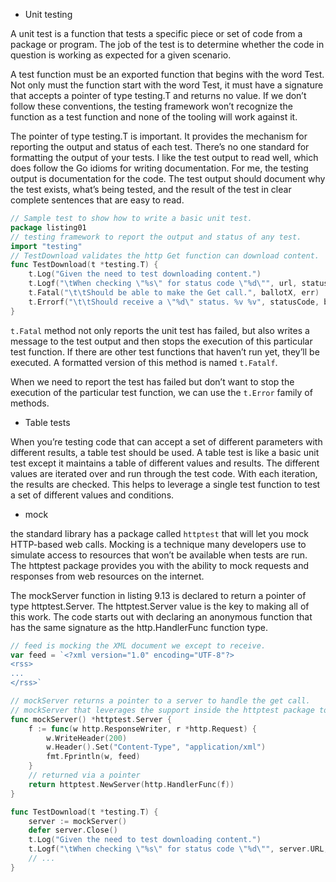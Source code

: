 - Unit testing

A unit test is a function that tests a specific piece or set of code from a package or program.
The job of the test is to determine whether the code in question is working as
expected for a given scenario.

A test function must be an exported function that begins with the word Test. Not only must the function start with the word Test, it must have a signature that
accepts a pointer of type testing.T and returns no value. If we don’t follow these
conventions, the testing framework won’t recognize the function as a test function
and none of the tooling will work against it.

The pointer of type testing.T is important. It provides the mechanism for reporting
the output and status of each test. There’s no one standard for formatting the output
of your tests. I like the test output to read well, which does follow the Go idioms
for writing documentation. For me, the testing output is documentation for the code.
The test output should document why the test exists, what’s being tested, and the
result of the test in clear complete sentences that are easy to read.

```go
// Sample test to show how to write a basic unit test.
package listing01
// testing framework to report the output and status of any test.
import "testing"
// TestDownload validates the http Get function can download content.
func TestDownload(t *testing.T) {
    t.Log("Given the need to test downloading content.")
    t.Logf("\tWhen checking \"%s\" for status code \"%d\"", url, statusCode)
    t.Fatal("\t\tShould be able to make the Get call.", ballotX, err)
    t.Errorf("\t\tShould receive a \"%d\" status. %v %v", statusCode, ballotX, resp.StatusCode)
}
```

`t.Fatal` method not only reports the
unit test has failed, but also writes a message to the test output and then stops the execution
of this particular test function. If there are other test functions that haven’t run
yet, they’ll be executed. A formatted version of this method is named `t.Fatalf`.

When we need to report the test has failed but don’t want to stop the execution of
the particular test function, we can use the `t.Error` family of methods.

- Table tests

When you’re testing code that can accept a set of different parameters with different
results, a table test should be used. A table test is like a basic unit test except it maintains
a table of different values and results. The different values are iterated over and
run through the test code. With each iteration, the results are checked. This helps to
leverage a single test function to test a set of different values and conditions.

- mock

the standard library has a package called `httptest` that will let
you mock HTTP-based web calls. Mocking is a technique many developers use to simulate
access to resources that won’t be available when tests are run. The httptest package
provides you with the ability to mock requests and responses from web resources
on the internet.


The mockServer function in listing 9.13 is declared to return a pointer of type
httptest.Server. The httptest.Server value is the key to making all of this work.
The code starts out with declaring an anonymous function that has the same signature
as the http.HandlerFunc function type.

```go
// feed is mocking the XML document we except to receive.
var feed = `<?xml version="1.0" encoding="UTF-8"?>
<rss>
...
</rss>`

// mockServer returns a pointer to a server to handle the get call.
// mockServer that leverages the support inside the httptest package to simulate a call to a real server on the internet.
func mockServer() *httptest.Server {
    f := func(w http.ResponseWriter, r *http.Request) {
        w.WriteHeader(200)
        w.Header().Set("Content-Type", "application/xml")
        fmt.Fprintln(w, feed)
    }
    // returned via a pointer
    return httptest.NewServer(http.HandlerFunc(f))
}
```

```go
func TestDownload(t *testing.T) {
    server := mockServer()
    defer server.Close()
    t.Log("Given the need to test downloading content.")
    t.Logf("\tWhen checking \"%s\" for status code \"%d\"", server.URL, statusCode)
    // ...
}
```
